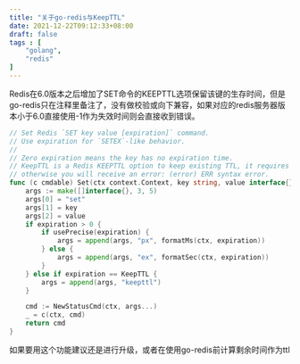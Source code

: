 ```yaml
---
title: "关于go-redis与KeepTTL"
date: 2021-12-22T09:12:33+08:00
draft: false
tags : [
    "golang",
    "redis"
]
---
```


​		Redis在6.0版本之后增加了SET命令的KEEPTTL选项保留该键的生存时间，但是go-redis只在注释里备注了，没有做校验或向下兼容，如果对应的redis服务器版本小于6.0直接使用-1作为失效时间则会直接收到错误。

```go
// Set Redis `SET key value [expiration]` command.
// Use expiration for `SETEX`-like behavior.
//
// Zero expiration means the key has no expiration time.
// KeepTTL is a Redis KEEPTTL option to keep existing TTL, it requires your redis-server version >= 6.0,
// otherwise you will receive an error: (error) ERR syntax error.
func (c cmdable) Set(ctx context.Context, key string, value interface{}, expiration time.Duration) *StatusCmd {
	args := make([]interface{}, 3, 5)
	args[0] = "set"
	args[1] = key
	args[2] = value
	if expiration > 0 {
		if usePrecise(expiration) {
			args = append(args, "px", formatMs(ctx, expiration))
		} else {
			args = append(args, "ex", formatSec(ctx, expiration))
		}
	} else if expiration == KeepTTL {
		args = append(args, "keepttl")
	}

	cmd := NewStatusCmd(ctx, args...)
	_ = c(ctx, cmd)
	return cmd
}
```

如果要用这个功能建议还是进行升级，或者在使用go-redis前计算剩余时间作为ttl
